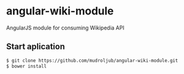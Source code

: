 # angular-wiki-module
AngularJS module for consuming Wikipedia API

## Start aplication

```sh
$ git clone https://github.com/mudroljub/angular-wiki-module.git
$ bower install
```
